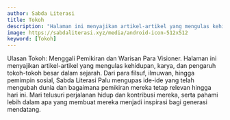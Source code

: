 ```yaml
---
author: Sabda Literasi
title: Tokoh
description: "Halaman ini menyajikan artikel-artikel yang mengulas kehidupan, karya, dan pengaruh tokoh-tokoh besar dalam sejarah."
image: https://sabdaliterasi.xyz/media/android-icon-512x512
keyword: [Tokoh]
---
```

<noscript>
  <p>Ulasan Tokoh: Menggali Pemikiran dan Warisan Para Visioner. Halaman ini menyajikan artikel-artikel yang mengulas kehidupan, karya, dan pengaruh tokoh-tokoh besar dalam sejarah. Dari para filsuf, ilmuwan, hingga pemimpin sosial, Sabda Literasi Palu mengupas ide-ide yang telah mengubah dunia dan bagaimana pemikiran mereka tetap relevan hingga hari ini. Mari telusuri perjalanan hidup dan kontribusi mereka, serta pahami lebih dalam apa yang membuat mereka menjadi inspirasi bagi generasi mendatang.</p>
</noscript>